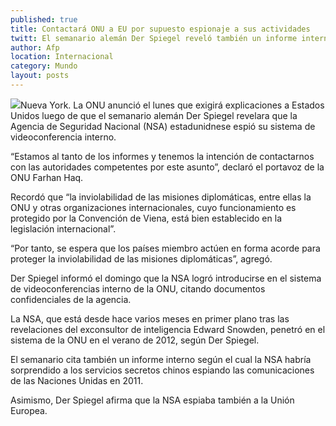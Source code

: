 ```yaml
---
published: true
title: Contactará ONU a EU por supuesto espionaje a sus actividades
twitt: El semanario alemán Der Spiegel reveló también un informe interno según el cual la NSA habría sorprendido a los servicios secretos chinos espiando las comunicaciones de las Naciones Unidas en 2011.
author: Afp
location: Internacional
category: Mundo
layout: posts
---
```


![](http://i.imgur.com/Vg2y3k7m.jpg)Nueva York. La ONU anunció el lunes que exigirá explicaciones a Estados Unidos luego de que el semanario alemán Der Spiegel revelara que la Agencia de Seguridad Nacional (NSA) estadunidnese espió su sistema de videoconferencia interno.

“Estamos al tanto de los informes y tenemos la intención de contactarnos con las autoridades competentes por este asunto”, declaró el portavoz de la ONU Farhan Haq.

Recordó que “la inviolabilidad de las misiones diplomáticas, entre ellas la ONU y otras organizaciones internacionales, cuyo funcionamiento es protegido por la Convención de Viena, está bien establecido en la legislación internacional”.

“Por tanto, se espera que los países miembro actúen en forma acorde para proteger la inviolabilidad de las misiones diplomáticas”, agregó.

Der Spiegel informó el domingo que la NSA logró introducirse en el sistema de videoconferencias interno de la ONU, citando documentos confidenciales de la agencia.

La NSA, que está desde hace varios meses en primer plano tras las revelaciones del exconsultor de inteligencia Edward Snowden, penetró en el sistema de la ONU en el verano de 2012, según Der Spiegel.

El semanario cita también un informe interno según el cual la NSA habría sorprendido a los servicios secretos chinos espiando las comunicaciones de las Naciones Unidas en 2011.

Asimismo, Der Spiegel afirma que la NSA espiaba también a la Unión Europea.
